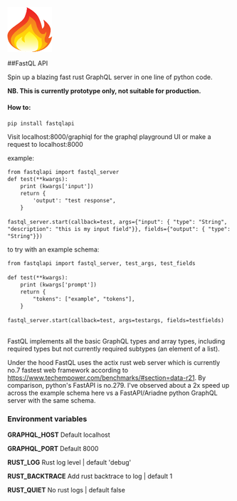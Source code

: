 <!-- ![Logo](./fastql-logo.png =100x100) -->
<img src="fastql-logo.png" width="100" height="100">

##FastQL API

Spin up a blazing fast rust GraphQL server in one line of python code.

**NB. This is currently prototype only, not suitable for production.**

#### How to:

`pip install fastqlapi`

Visit localhost:8000/graphiql for the graphql playground UI or make a request to localhost:8000

example:

```
from fastqlapi import fastql_server
def test(**kwargs):
    print (kwargs['input'])
    return {
        'output': "test response",
    }

fastql_server.start(callback=test, args={"input": { "type": "String", "description": "this is my input field"}}, fields={"output": { "type": "String"}})
```

to try with an example schema:

```
from fastqlapi import fastql_server, test_args, test_fields

def test(**kwargs):
    print (kwargs['prompt'])
    return {
        "tokens": ["example", "tokens"],
    }

fastql_server.start(callback=test, args=testargs, fields=testfields)
```

<br/>
FastQL implements all the basic GraphQL types and array types, including required types but not currently
required subtypes (an element of a list).

Under the hood FastQL uses the actix rust web server which is currently no.7 fastest web framework according to https://www.techempower.com/benchmarks/#section=data-r21. By comparison, python's FastAPI is no.279. I've observed about a 2x speed up across the example schema here vs a FastAPI/Ariadne python GraphQL server with the same schema.

### Environment variables

**GRAPHQL_HOST**
Default localhost

**GRAPHQL_PORT**
Default 8000

**RUST_LOG**
Rust log level | default 'debug'

**RUST_BACKTRACE**
Add rust backtrace to log | default 1

**RUST_QUIET**
No rust logs | default false
